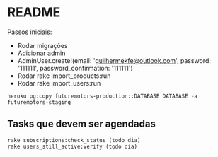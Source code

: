 # README

Passos iniciais:

* Rodar migrações
* Adicionar admin
* AdminUser.create!(email: 'guilhermekfe@outlook.com', password: '111111', password_confirmation: '111111')
* Rodar rake import_products:run
* Rodar rake import_users:run

`heroku pg:copy futuremotors-production::DATABASE DATABASE -a futuremotors-staging`

## Tasks que devem ser agendadas

```
rake subscriptions:check_status (todo dia)
rake users_still_active:verify (todo dia)
```
